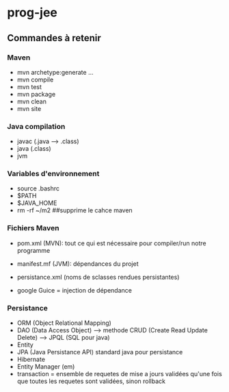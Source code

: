 # prog-jee

## Commandes à retenir

### Maven
 - mvn archetype:generate <nom> <version> ...
 - mvn compile
 - mvn test
 - mvn package
 - mvn clean
 - mvn site

### Java compilation
 - javac (.java --> .class)
 - java (.class)
 - jvm
 
### Variables d'environnement
 - source .bashrc
 - $PATH
 - $JAVA_HOME
 - rm -rf  ~/m2 ##supprime le cahce maven

### Fichiers Maven
 - pom.xml (MVN):
    tout ce qui est nécessaire pour compiler/run notre programme
 - manifest.mf (JVM):
    dépendances du projet
 - persistance.xml (noms de sclasses rendues persistantes)



- google Guice = injection de dépendance

### Persistance
- ORM (Object Relational Mapping)
- DAO (Data Access Object) --> methode CRUD (Create Read Update Delete) --> JPQL (SQL pour java)
- Entity
- JPA (Java Persistance API) standard java pour persistance
- Hibernate
- Entity Manager (em)
- transaction = ensemble de requetes de mise a jours validées qu'une fois que toutes les requetes sont validées, sinon rollback